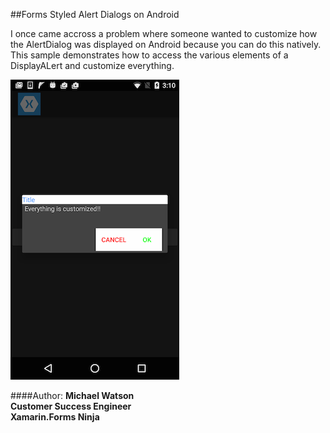 ##Forms Styled Alert Dialogs on Android

I once came accross a problem where someone wanted to customize how the AlertDialog was displayed on Android because you can do this natively. This sample demonstrates how to access the various elements of a DisplayALert and customize everything.

![Droid](droid.png)

####Author:
**Michael Watson**  
**Customer Success Engineer**  
**Xamarin.Forms Ninja**  
